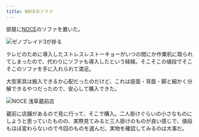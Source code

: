 ```yaml
---
title: NOCEのソファ
---
```

部屋に[NOCE](https://www.noce.co.jp/)のソファを置いた。

![](https://lh5.googleusercontent.com/6JjZrBnWduE-VfrCWKAy6Qa34dXe7eUCZTEbQHIThzayc3vFh3crSfb4AQRR6KRy3eEIOKlskDNWnzE1FkLDT5nJBMNGUAQFNUuw-Usrw5PSjNWwWPOU8_nIP3JR1JcIpwBn58ih7qbobCCl-UrQfBlnJMQ5e225MKA07PHWlsirzcldt6djgRp27FGYlA "ゼノブレイド3が捗る")

テレビのために導入したストレスレストーキョーがいつの間にか作業机に取られてしまったので、代わりにソファも導入したという経緯。そこそこの値段でそこそこのソファを手に入れられて満足。

大型家具は搬入できるか心配だったのだけど、これは座面・背面・脚と細かく分解できるやつだったので、安心して購入できた。

![](https://lh5.googleusercontent.com/B6O4lJpKeRZJJzfu_e035XsheeVETElfKTUiqNlsKL54GrDeoZFgJL6zlBu7ulDrp84Zz4c_Ge_UlEzVHKXeeDv4FUwXKejeJC_1DScLXlWL0LB6FRW-Ps_2kLTAYtxDgzQjwrOgeJoeld4AS6MWXi2ihxFN8-ze7bSO6VV1O_Q_9ROB4jG8MaZIieRO-w "NOCE 浅草蔵前店")

蔵前に店舗があるので見に行って、そこで購入。二人掛けぐらいの小さなものにしようと思っていたものの、実際見てみると三人掛けのものが良い感じで、値段もほぼ変わらないので今回のものを選んだ。実物を確認してみるのは大事だ。
